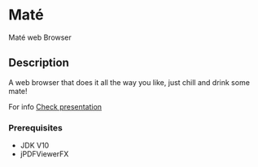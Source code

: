 # Maté
Maté web Browser

## Description
A web browser that does it all the way you like, just chill and drink some mate!

For info [Check presentation](presentaion.pptx)

### Prerequisites
* JDK V10
* jPDFViewerFX
